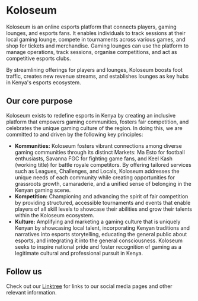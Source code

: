 # Koloseum

Koloseum is an online esports platform that connects players, gaming lounges, and esports fans. It enables individuals to track sessions at their local gaming lounge, compete in tournaments across various games, and shop for tickets and merchandise. Gaming lounges can use the platform to manage operations, track sessions, organise competitions, and act as competitive esports clubs.

By streamlining offerings for players and lounges, Koloseum boosts foot traffic, creates new revenue streams, and establishes lounges as key hubs in Kenya's esports ecosystem.

## Our core purpose

Koloseum exists to redefine esports in Kenya by creating an inclusive platform that empowers gaming communities, fosters fair competition, and celebrates the unique gaming culture of the region. In doing this, we are committed to and driven by the following key principles:

- **Kommunities:** Koloseum fosters vibrant connections among diverse gaming communities through its distinct Markets: Ma Esto for football enthusiasts, Savanna FGC for fighting game fans, and Keel Kash (working title) for battle royale competitors. By offering tailored services such as Leagues, Challenges, and Locals, Koloseum addresses the unique needs of each community while creating opportunities for grassroots growth, camaraderie, and a unified sense of belonging in the Kenyan gaming scene.
- **Kompetition:** Championing and advancing the spirit of fair competition by providing structured, accessible tournaments and events that enable players of all skill levels to showcase their abilities and grow their talents within the Koloseum ecosystem.
- **Kulture:** Amplifying and marketing a gaming culture that is uniquely Kenyan by showcasing local talent, incorporating Kenyan traditions and narratives into esports storytelling, educating the general public about esports, and integrating it into the general consciousness. Koloseum seeks to inspire national pride and foster recognition of gaming as a legitimate cultural and professional pursuit in Kenya.

## Follow us

Check out our [Linktree](https://linktr.ee/koloseum.ke) for links to our social media pages and other relevant information.